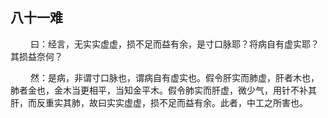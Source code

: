 ## 八十一难
<p>&emsp;&emsp;
曰：经言，无实实虚虚，损不足而益有余，是寸口脉耶？将病自有虚实耶？其损益奈何？
</p>
<p>&emsp;&emsp;
然：是病，非谓寸口脉也，谓病自有虚实也。假令肝实而肺虚，肝者木也，肺者金也，金木当更相平，当知金平木。假令肺实而肝虚，微少气，用针不补其肝，而反重实其肺，故曰实实虚虚，损不足而益有余。此者，中工之所害也。
</p>


